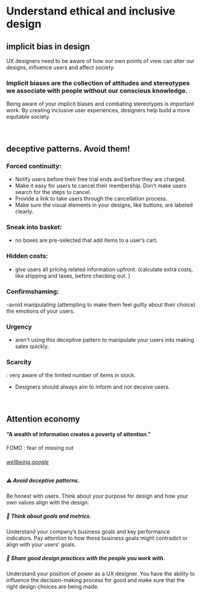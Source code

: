 # Understand ethical and inclusive design

## implicit bias in design

UX designers need to be aware of how our own points of view can alter our designs, influence users and affect society.
### Implicit biases are the collection of attitudes and stereotypes we associate with people without our conscious knowledge. 
Being aware of your implicit biases and combating stereotypes is important work. By creating inclusive user experiences, designers help build a more equitable society. 
 <br/><br/><br/>
## deceptive patterns. Avoid them!

### Forced continuity:
- Notify users before their free trial ends and before they are charged. 
- Make it easy for users to cancel their membership. Don’t make users search for the steps to cancel.
- Provide a link to take users through the cancellation process. 
- Make sure the visual elements in your designs, like buttons, are labeled clearly.

### Sneak into basket: 
-  no boxes are pre-selected that add items to a user’s cart. 

### Hidden costs: 
-  give users all pricing related information upfront. (calculate extra costs, like shipping and taxes, before checking out. )

### Confirmshaming: 

-avoid manipulating (attempting to make them feel guilty about their choice)  the emotions of your users. 

### Urgency
-  aren't using this deceptive pattern to manipulate your users into making sales quickly.

### Scarcity 
: very aware of the limited number of items in stock.

- Designers should always aim to inform and not deceive users. 
 <br/><br/><br/>

##   Attention economy
####  “A wealth of information creates a poverty of attention.” 

FOMO :  fear of missing out
###### [wellbeing.google](https://wellbeing.google/)
#####  :warning: Avoid deceptive patterns. 
Be honest with users. Think about your purpose for design and how your own values align with the design. 

##### :dart: Think about goals and metrics. 
Understand your company’s business goals and key performance indicators. Pay attention to how these business goals might contradict or align with your users’ goals.

##### :princess: Share good design practices with the people you work with. 
Understand your position of power as a UX designer. You have the ability to influence the decision-making process for good and make sure that the right design choices are being made.
